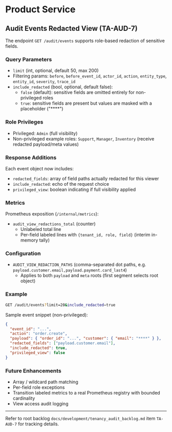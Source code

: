 # Product Service

## Audit Events Redacted View (TA-AUD-7)

The endpoint `GET /audit/events` supports role-based redaction of sensitive fields.

### Query Parameters

- `limit` (int, optional, default 50, max 200)
- Filtering params: `before`, `before_event_id`, `actor_id`, `action`, `entity_type`, `entity_id`, `severity`, `trace_id`
- `include_redacted` (bool, optional, default false):
  - `false` (default): sensitive fields are omitted entirely for non-privileged roles
  - `true`: sensitive fields are present but values are masked with a placeholder ("****")

### Role Privileges

- Privileged: `Admin` (full visibility)
- Non-privileged example roles: `Support`, `Manager`, `Inventory` (receive redacted payload/meta values)

### Response Additions

Each event object now includes:

- `redacted_fields`: array of field paths actually redacted for this viewer
- `include_redacted`: echo of the request choice
- `privileged_view`: boolean indicating if full visibility applied

### Metrics

Prometheus exposition (`/internal/metrics`):

- `audit_view_redactions_total` (counter)
  - Unlabeled total line
  - Per-field labeled lines with `{tenant_id, role, field}` (interim in-memory tally)

### Configuration

- `AUDIT_VIEW_REDACTION_PATHS` (comma-separated dot paths, e.g. `payload.customer.email,payload.payment.card_last4`)
  - Applies to both `payload` and `meta` roots (first segment selects root object)

### Example

```bash
GET /audit/events?limit=20&include_redacted=true
```

Sample event snippet (non-privileged):

```json
{
  "event_id": "...",
  "action": "order.create",
  "payload": { "order_id": "...", "customer": { "email": "****" } },
  "redacted_fields": ["payload.customer.email"],
  "include_redacted": true,
  "privileged_view": false
}
```

### Future Enhancements

- Array / wildcard path matching
- Per-field role exceptions
- Transition labeled metrics to a real Prometheus registry with bounded cardinality
- View access audit logging

---
Refer to root backlog `docs/development/tenancy_audit_backlog.md` item `TA-AUD-7` for tracking details.

